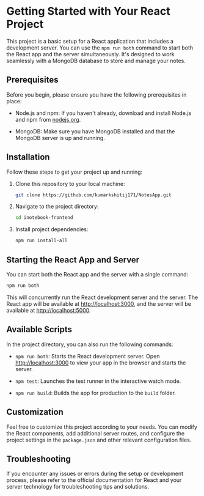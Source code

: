 # Getting Started with Your React Project

This project is a basic setup for a React application that includes a development server. You can use the `npm run both` command to start both the React app and the server simultaneously. It's designed to work seamlessly with a MongoDB database to store and manage your notes.

## Prerequisites

Before you begin, please ensure you have the following prerequisites in place:

- Node.js and npm: If you haven't already, download and install Node.js and npm from [nodejs.org](https://nodejs.org).

- MongoDB: Make sure you have MongoDB installed and that the MongoDB server is up and running.
## Installation

Follow these steps to get your project up and running:

1. Clone this repository to your local machine:

   ```bash
   git clone https://github.com/kumarkshitij171/NotesApp.git
   ```

2. Navigate to the project directory:

   ```bash
   cd inotebook-frontend
   ```

3. Install project dependencies:

   ```bash
   npm run install-all
   ```

## Starting the React App and Server

You can start both the React app and the server with a single command:

```bash
npm run both
```

This will concurrently run the React development server and the server. The React app will be available at [http://localhost:3000](http://localhost:3000), and the server will be available at [http://localhost:5000](http://localhost:5000).

## Available Scripts

In the project directory, you can also run the following commands:

- `npm run both`: Starts the React development server. Open [http://localhost:3000](http://localhost:3000) to view your app in the browser and starts the server.

- `npm test`: Launches the test runner in the interactive watch mode.

- `npm run build`: Builds the app for production to the `build` folder.

## Customization

Feel free to customize this project according to your needs. You can modify the React components, add additional server routes, and configure the project settings in the `package.json` and other relevant configuration files.

## Troubleshooting

If you encounter any issues or errors during the setup or development process, please refer to the official documentation for React and your server technology for troubleshooting tips and solutions.
